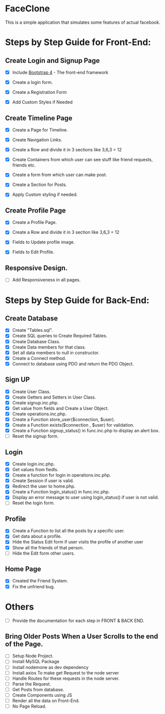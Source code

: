 # FaceClone

This is a simple application that simulates some features of actual facebook.


# Steps by Step Guide for Front-End:

## Create Login and Signup Page
- [x] Include [Bootstrap 4](http://www.getbootstrap.com) - The front-end framework
- [x] Create a login form.
- [x] Create a Registration Form
- [x] Add Custom Styles if Needed


## Create Timeline Page

- [x] Create a Page for Timeline.
- [x] Create Navigation Links.
- [x] Create a Row and divide it in 3 sections like 3,6,3 = 12
- [x] Create Containers from which user can see stuff like friend requests, friends etc.
- [x] Create a form from which user can make post.
- [x] Create a Section for Posts.
- [x] Apply Custom styling if needed.


## Create Profile Page

- [x] Create a Profile Page.
- [x] Create a Row and divide it in 3 section like 3,6,3 = 12
- [x] Fields to Update profile image.
- [x] Fields to Edit Profile.


## Responsive Design.
- [ ] Add Responsiveness in all pages.

# Steps by Step Guide for Back-End:

## Create Database

- [x] Create "Tables.sql".
- [x] Create SQL queries to Create Required Tables.
- [x] Create Database Class.
- [x] Create Data members for that class.
- [x] Set all data members to null in constructor.
- [x] Create a Connect method.
- [x] Connect to database using PDO and return the PDO Object.

## Sign UP
- [x] Create User Class.
- [x] Create Getters and Setters in User Class.
- [x] Create signup.inc.php.
- [x] Get value from fields and Create a User Object.
- [x] Create operations.inc.php.
- [x] Create a Function store_user($connection, $user).
- [x] Create a Function exists($connection , $user) for validation.
- [x] Create a Function signup_status() in func.inc.php to display an alert box.
- [ ] Reset the signup form.

## Login
- [x] Create login.inc.php.
- [x] Get values from fiedls.
- [x] Create a function for login in operations.inc.php.
- [x] Create Session if user is valid.
- [x] Redirect the user to home.php.
- [x] Create a Function login_status() in func.inc.php.
- [x] Display an error message to user using login_status() if user is not valid.
- [ ] Reset the login form.

## Profile
- [x] Create a Function to list all the posts by a specific user.
- [x] Get data about a profile.
- [x] Hide the Status Edit form if user visits the profile of another user
- [x] Show all the friends of that person.
- [ ] Hide the Edit form other users.

## Home Page
- [x] Created the Friend System.
- [x] Fix the unfriend bug.

# Others

- [ ] Provide the documentation for each step in FRONT & BACK END.

## Bring Older Posts When a User Scrolls to the end of the Page.
- [ ] Setup Node Project.
- [ ] Install MySQL Package
- [ ] Install nodemone as dev dependency
- [ ] Install axios To make get Request to the node server
- [ ] Handle Routes for these requests in the node server.
- [ ] Parse the Request.
- [ ] Get Posts from database.
- [ ] Create Components using JS
- [ ] Render all the data on Front-End.
- [ ] No Page Reload.
